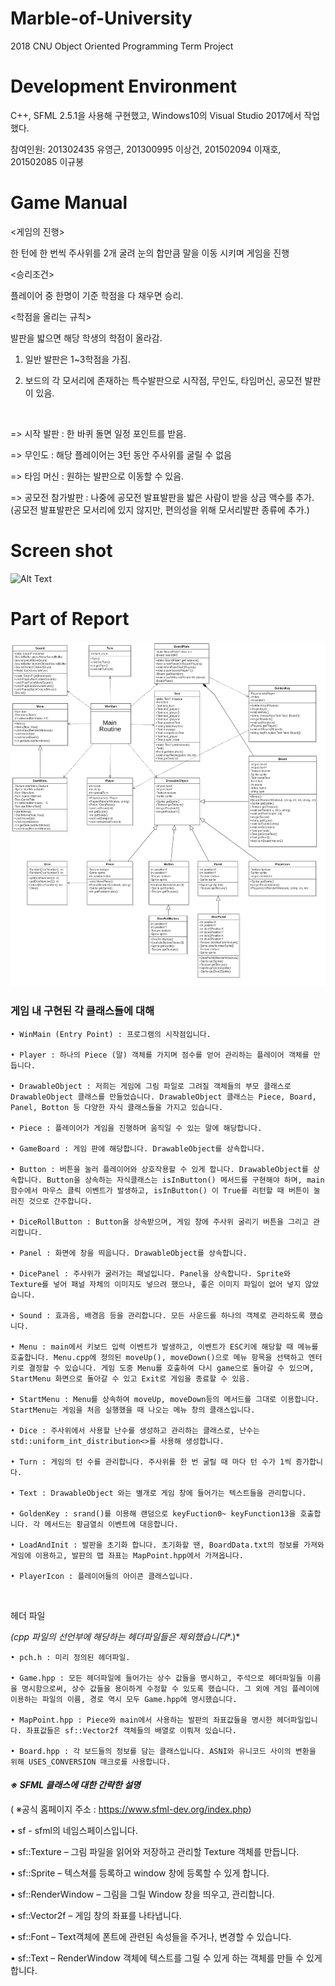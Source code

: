 # Marble-of-University
2018 CNU Object Oriented Programming Term Project

# Development Environment
C++, SFML 2.5.1을 사용해 구현했고, Windows10의 Visual Studio 2017에서 작업했다.

참여인원:
201302435 유영근, 201300995 이상건, 201502094 이재호, 201502085 이규봉

# Game Manual
<게임의 진행>

한 턴에 한 번씩 주사위를 2개 굴려 눈의 합만큼 말을 이동 시키며 게임을 진행

<승리조건>

플레이어 중 한명이 기준 학점을 다 채우면 승리.

<학점을 올리는 규칙>

발판을 밟으면 해당 학생의 학점이 올라감.



1. 일반 발판은 1~3학점을 가짐.

2. 보드의 각 모서리에 존재하는 특수발판으로 시작점, 무인도, 타임머신, 공모전 발판이 있음. 

​     

=> 시작 발판  : 한 바퀴 돌면 일정 포인트를 받음.  

=> 무인도 : 해당 플레이어는 3턴 동안 주사위를 굴릴 수 없음

=> 타임 머신 : 원하는 발판으로 이동할 수 있음.

=> 공모전 참가발판 : 나중에 공모전 발표발판을 밟은 사람이 받을 상금 액수를 추가. (공모전 발표발판은 모서리에 있지 않지만, 편의성을 위해 모서리발판 종류에 추가.)




# Screen shot

![Alt Text](https://github.com/jopemachine/Marble-of-University/blob/master/Term_Project/screenshot.gif)



# Part of Report

<img src="./Marble UML.png">

### **게임 내 구현된 각 클래스들에 대해**

  

```
• WinMain (Entry Point) : 프로그램의 시작점입니다.

• Player : 하나의 Piece (말) 객체를 가지며 점수를 얻어 관리하는 플레이어 객체를 만듭니다.

• DrawableObject : 저희는 게임에 그림 파일로 그려질 객체들의 부모 클래스로 DrawableObject 클래스를 만들었습니다. DrawableObject 클래스는 Piece, Board, Panel, Botton 등 다양한 자식 클래스들을 가지고 있습니다.

• Piece : 플레이어가 게임을 진행하며 움직일 수 있는 말에 해당합니다. 

• GameBoard : 게임 판에 해당합니다. DrawableObject를 상속합니다. 

• Button : 버튼을 눌러 플레이어와 상호작용할 수 있게 합니다. DrawableObject를 상속합니다. Button을 상속하는 자식클래스는 isInButton() 메서드를 구현해야 하며, main함수에서 마우스 클릭 이벤트가 발생하고, isInButton() 이 True를 리턴할 때 버튼이 눌러진 것으로 간주합니다. 

• DiceRollButton : Button을 상속받으며, 게임 창에 주사위 굴리기 버튼을 그리고 관리합니다.

• Panel : 화면에 창을 띄웁니다. DrawableObject를 상속합니다. 

• DicePanel : 주사위가 굴러가는 패널입니다. Panel을 상속합니다. Sprite와 Texture를 넣어 패널 자체의 이미지도 넣으려 했으나, 좋은 이미지 파일이 없어 넣지 않았습니다.

• Sound : 효과음, 배경음 등을 관리합니다. 모든 사운드를 하나의 객체로 관리하도록 했습니다.

• Menu : main에서 키보드 입력 이벤트가 발생하고, 이벤트가 ESC키에 해당할 때 메뉴를 호출합니다. Menu.cpp에 정의된 moveUp(), moveDown()으로 메뉴 항목을 선택하고 엔터키로 결정할 수 있습니다. 게임 도중 Menu를 호출하여 다시 game으로 돌아갈 수 있으며, StartMenu 화면으로 돌아갈 수 있고 Exit로 게임을 종료할 수 있음.

• StartMenu : Menu를 상속하여 moveUp, moveDown등의 메서드를 그대로 이용합니다. StartMenu는 게임을 처음 실행했을 때 나오는 메뉴 창의 클래스입니다.

• Dice : 주사위에서 사용할 난수를 생성하고 관리하는 클래스로, 난수는 std::uniform_int_distribution<>를 사용해 생성합니다.

• Turn : 게임의 턴 수를 관리합니다. 주사위를 한 번 굴릴 때 마다 턴 수가 1씩 증가합니다.

• Text : DrawableObject 와는 별개로 게임 창에 들어가는 텍스트들을 관리합니다.

• GoldenKey : srand()를 이용해 랜덤으로 keyFuction0~ keyFunction13을 호출합니다. 각 메서드는 황금열쇠 이벤트에 대응합니다.

• LoadAndInit : 발판을 초기화 합니다. 초기화할 땐, BoardData.txt의 정보를 가져와 게임에 이용하고, 발판의 맵 좌표는 MapPoint.hpp에서 가져옵니다. 

• PlayerIcon : 플레이어들의 아이콘 클래스입니다. 
```

​     

헤더 파일 

*(cpp* *파일의 선언부에 해당하는 헤더파일들은 제외했습니다**.)*

```
• pch.h : 미리 정의된 헤더파일. 

• Game.hpp : 모든 헤더파일에 들어가는 상수 값들을 명시하고, 주석으로 헤더파일들 이름을 명시함으로써, 상수 값들을 용이하게 수정할 수 있도록 했습니다. 그 외에 게임 플레이에 이용하는 파일의 이름, 경로 역시 모두 Game.hpp에 명시했습니다. 

• MapPoint.hpp : Piece와 main에서 사용하는 발판의 좌표값들을 명시한 헤더파일입니다. 좌표값들은 sf::Vector2f 객체들의 배열로 이뤄져 있습니다. 

• Board.hpp : 각 보드들의 정보를 담는 클래스입니다. ASNI와 유니코드 사이의 변환을 위해 USES_CONVERSION 매크로를 사용합니다. 
```



#### *※* *SFML* *클래스에 대한 간략한 설명*

( ※공식 홈페이지 주소 : https://www.sfml-dev.org/index.php)

• sf - sfml의 네임스페이스입니다. 

• sf::Texture – 그림 파일을 읽어와 저장하고 관리할 Texture 객체를 만듭니다. 

• sf::Sprite – 텍스쳐를 등록하고 window 창에 등록할 수 있게 합니다.

• sf::RenderWindow – 그림을 그릴 Window 창을 띄우고, 관리합니다.

• sf::Vector2f – 게임 창의 좌표를 나타냅니다. 

• sf::Font – Text객체에 폰트에 관련된 속성들을 주거나, 변경할 수 있습니다. 

• sf::Text – RenderWindow 객체에 텍스트를 그릴 수 있게 하는 객체를 만들 수 있게 합니다. 

